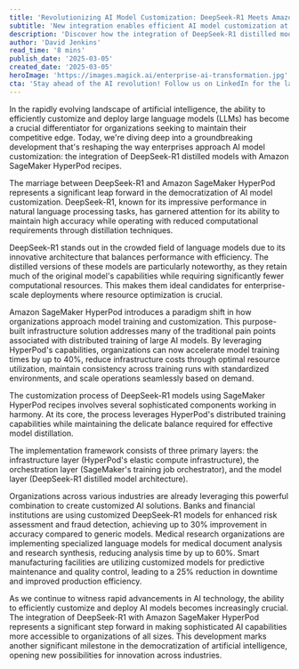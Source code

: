 ```yaml
---
title: 'Revolutionizing AI Model Customization: DeepSeek-R1 Meets Amazon SageMaker HyperPod'
subtitle: 'New integration enables efficient AI model customization at enterprise scale'
description: 'Discover how the integration of DeepSeek-R1 distilled models with Amazon SageMaker HyperPod recipes marks a significant advancement in enterprise AI model customization. This powerful combination enables organizations to efficiently customize and deploy large language models while optimizing computational resources and reducing costs.'
author: 'David Jenkins'
read_time: '8 mins'
publish_date: '2025-03-05'
created_date: '2025-03-05'
heroImage: 'https://images.magick.ai/enterprise-ai-transformation.jpg'
cta: 'Stay ahead of the AI revolution! Follow us on LinkedIn for the latest updates on groundbreaking developments in enterprise AI and model customization technologies.'
---
```


In the rapidly evolving landscape of artificial intelligence, the ability to efficiently customize and deploy large language models (LLMs) has become a crucial differentiator for organizations seeking to maintain their competitive edge. Today, we're diving deep into a groundbreaking development that's reshaping the way enterprises approach AI model customization: the integration of DeepSeek-R1 distilled models with Amazon SageMaker HyperPod recipes.

The marriage between DeepSeek-R1 and Amazon SageMaker HyperPod represents a significant leap forward in the democratization of AI model customization. DeepSeek-R1, known for its impressive performance in natural language processing tasks, has garnered attention for its ability to maintain high accuracy while operating with reduced computational requirements through distillation techniques.

DeepSeek-R1 stands out in the crowded field of language models due to its innovative architecture that balances performance with efficiency. The distilled versions of these models are particularly noteworthy, as they retain much of the original model's capabilities while requiring significantly fewer computational resources. This makes them ideal candidates for enterprise-scale deployments where resource optimization is crucial.

Amazon SageMaker HyperPod introduces a paradigm shift in how organizations approach model training and customization. This purpose-built infrastructure solution addresses many of the traditional pain points associated with distributed training of large AI models. By leveraging HyperPod's capabilities, organizations can now accelerate model training times by up to 40%, reduce infrastructure costs through optimal resource utilization, maintain consistency across training runs with standardized environments, and scale operations seamlessly based on demand.

The customization process of DeepSeek-R1 models using SageMaker HyperPod recipes involves several sophisticated components working in harmony. At its core, the process leverages HyperPod's distributed training capabilities while maintaining the delicate balance required for effective model distillation.

The implementation framework consists of three primary layers: the infrastructure layer (HyperPod's elastic compute infrastructure), the orchestration layer (SageMaker's training job orchestrator), and the model layer (DeepSeek-R1 distilled model architecture).

Organizations across various industries are already leveraging this powerful combination to create customized AI solutions. Banks and financial institutions are using customized DeepSeek-R1 models for enhanced risk assessment and fraud detection, achieving up to 30% improvement in accuracy compared to generic models. Medical research organizations are implementing specialized language models for medical document analysis and research synthesis, reducing analysis time by up to 60%. Smart manufacturing facilities are utilizing customized models for predictive maintenance and quality control, leading to a 25% reduction in downtime and improved production efficiency.

As we continue to witness rapid advancements in AI technology, the ability to efficiently customize and deploy AI models becomes increasingly crucial. The integration of DeepSeek-R1 with Amazon SageMaker HyperPod represents a significant step forward in making sophisticated AI capabilities more accessible to organizations of all sizes. This development marks another significant milestone in the democratization of artificial intelligence, opening new possibilities for innovation across industries.